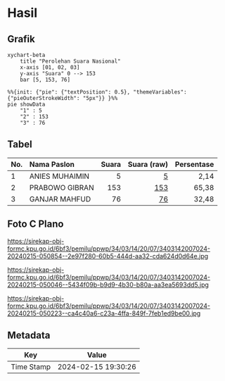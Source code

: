 # Hasil

## Grafik

```mermaid
xychart-beta
    title "Perolehan Suara Nasional"
    x-axis [01, 02, 03]
    y-axis "Suara" 0 --> 153
    bar [5, 153, 76]
```

```mermaid
%%{init: {"pie": {"textPosition": 0.5}, "themeVariables": {"pieOuterStrokeWidth": "5px"}} }%%
pie showData
    "1" : 5
    "2" : 153
    "3" : 76
```

## Tabel

| No. | Nama Paslon    | Suara | Suara (raw) | Persentase |
|:--- |:-------------- | -----:| -----------:| ----------:|
| 1   | ANIES MUHAIMIN | 5     | [5][p-1]    | 2,14       |
| 2   | PRABOWO GIBRAN | 153   | [153][p-2]  | 65,38      |
| 3   | GANJAR MAHFUD  | 76    | [76][p-3]   | 32,48      |


[p-1]: https://github.com/gigit-pemilu/pemilu-2024/blob/main/pilpres/hitung-suara/sub/34-di-yogyakarta/sub/03-gunungkidul/sub/14-gedangsari/sub/2007-tegalrejo/sub/024-tps/sub/paslon-1.txt
[p-2]: https://github.com/gigit-pemilu/pemilu-2024/blob/main/pilpres/hitung-suara/sub/34-di-yogyakarta/sub/03-gunungkidul/sub/14-gedangsari/sub/2007-tegalrejo/sub/024-tps/sub/paslon-2.txt
[p-3]: https://github.com/gigit-pemilu/pemilu-2024/blob/main/pilpres/hitung-suara/sub/34-di-yogyakarta/sub/03-gunungkidul/sub/14-gedangsari/sub/2007-tegalrejo/sub/024-tps/sub/paslon-3.txt

## Foto C Plano

https://sirekap-obj-formc.kpu.go.id/6bf3/pemilu/ppwp/34/03/14/20/07/3403142007024-20240215-050854--2e97f280-60b5-444d-aa32-cda624d0d64e.jpg

https://sirekap-obj-formc.kpu.go.id/6bf3/pemilu/ppwp/34/03/14/20/07/3403142007024-20240215-050046--5434f09b-b9d9-4b30-b80a-aa3ea5693dd5.jpg

https://sirekap-obj-formc.kpu.go.id/6bf3/pemilu/ppwp/34/03/14/20/07/3403142007024-20240215-050223--ca4c40a6-c23a-4ffa-849f-7feb1ed9be00.jpg


## Metadata

| Key        | Value               |
| ---------- | ------------------- |
| Time Stamp | 2024-02-15 19:30:26 |



